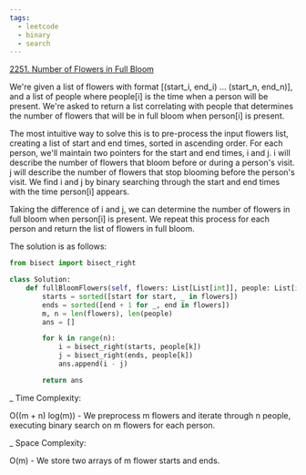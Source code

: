 ```yaml
---
tags:
  - leetcode
  - binary
  - search
---
```


<a href="https://leetcode.com/problems/number-of-flowers-in-full-bloom/">
2251. Number of Flowers in Full Bloom</a>

We're given a list of flowers with format [(start_i, end_i) ... (start_n,
end_n)], and a list of people where people[i] is the time when a person will be
present. We're asked to return a list correlating with people that determines
the number of flowers that will be in full bloom when person[i] is present.

The most intuitive way to solve this is to pre-process the input flowers list,
creating a list of start and end times, sorted in ascending order. For each
person, we'll maintain two pointers for the start and end times, i and j. i will
describe the number of flowers that bloom before or during a person's visit. j
will describe the number of flowers that stop blooming before the person's
visit. We find i and j by binary searching through the start and end times with
the time person[i] appears.

Taking the difference of i and j, we can determine the number of flowers in full
bloom when person[i] is present. We repeat this process for each person and
return the list of flowers in full bloom.

The solution is as follows:

```python
from bisect import bisect_right

class Solution:
    def fullBloomFlowers(self, flowers: List[List[int]], people: List[int]) -> List[int]:
        starts = sorted([start for start, _ in flowers])
        ends = sorted([end + 1 for _, end in flowers])
        m, n = len(flowers), len(people)
        ans = []

        for k in range(n):
            i = bisect_right(starts, people[k])
            j = bisect_right(ends, people[k])
            ans.append(i - j)

        return ans
```

\_ Time Complexity:

O((m + n) log(m)) - We preprocess m flowers and iterate through n people,
executing binary search on m flowers for each person.

\_ Space Complexity:

O(m) - We store two arrays of m flower starts and ends.

